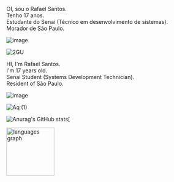 OI, sou o Rafael Santos.  
Tenho 17 anos.  
Estudante do Senai (Técnico em desenvolvimento de sistemas).  
Morador de São Paulo.  

![image](https://github.com/user-attachments/assets/216672a9-bed9-4361-b832-81d08ffb8acc)  

![2GU](https://github.com/user-attachments/assets/f0c94798-e21c-487c-8362-b0905a2ea811)  


HI, I'm Rafael Santos.  
I'm 17 years old.  
Senai Student (Systems Development Technician).  
Resident of São Paulo.

![image](https://github.com/user-attachments/assets/629ffe2b-7deb-4b9d-a2f7-f01c71f27ba7)  

![Aq (1)](https://github.com/user-attachments/assets/ab5d5e2a-a128-4f1c-9583-7b735d71a136)  

![Anurag's GitHub stats](https://github-readme-stats.vercel.app/api?username=Rafael-Santos&show_icons=true&theme=dark)[

<div align="start">
 <img src="https://github-readme-stats.vercel.app/api/top-langs?username=Rafael-Santos2&locale=en&hide_title=false&layout=compact&card_width=320&langs_count=5&theme=midnight-purple&hide_border=true&order=2" height="125" alt="languages graph"  />
</div>
